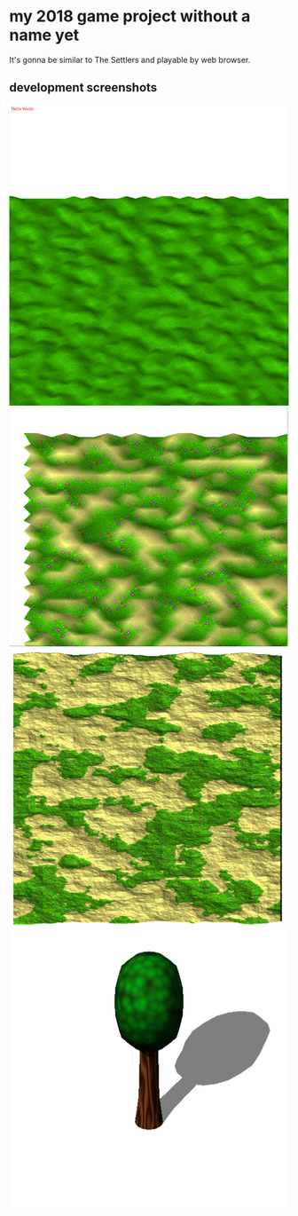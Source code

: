 # my 2018 game project without a name yet

It's gonna be similar to The Settlers and playable by web browser.

## development screenshots

![2018-01-18](/doc/screenshots/2018-01-18.png)
![2018-01-18](/doc/screenshots/2018-01-19.png)
![2018-01-18](/doc/screenshots/2018-01-22.png)
![2018-01-18](/doc/screenshots/2018-01-30.png)
